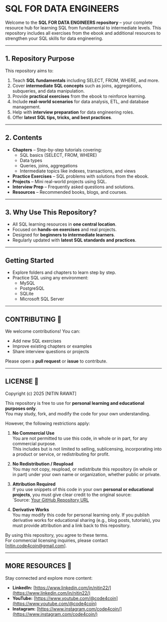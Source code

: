 # SQL FOR DATA ENGINEERS

Welcome to the **SQL FOR DATA ENGINEERS repository** – your complete resource hub for learning SQL from fundamental to intermediate levels. This repository includes all exercises from the ebook and additional resources to strengthen your SQL skills for data engineering.

---

## 1. Repository Purpose

This repository aims to:

1. Teach **SQL fundamentals** including SELECT, FROM, WHERE, and more.
2. Cover **intermediate SQL concepts** such as joins, aggregations, subqueries, and data manipulation.
3. Provide **practical exercises** from the ebook to reinforce learning.
4. Include **real-world scenarios** for data analysis, ETL, and database management.
5. Help with **interview preparation** for data engineering roles.
6. Offer **latest SQL tips, tricks, and best practices**.

---

## 2. Contents

- **Chapters** – Step-by-step tutorials covering:
  - SQL basics (SELECT, FROM, WHERE)
  - Data types
  - Queries, joins, aggregations
  - Intermediate topics like indexes, transactions, and views
- **Practice Exercises** – SQL problems with solutions from the ebook.
- **Projects** – Mini real-world projects using SQL.
- **Interview Prep** – Frequently asked questions and solutions.
- **Resources** – Recommended books, blogs, and courses.

---

## 3. Why Use This Repository?

- All SQL learning resources in **one central location**.
- Focused on **hands-on exercises** and real projects.
- Designed for **beginners to intermediate learners**.
- Regularly updated with **latest SQL standards and practices**.

---

## **Getting Started**

- Explore folders and chapters to learn step by step.
- Practice SQL using any environment:
  - MySQL
  - PostgreSQL
  - SQLite
  - Microsoft SQL Server

---

## **CONTRIBUTING** 🤝

We welcome contributions! You can:

- Add new SQL exercises
- Improve existing chapters or examples
- Share interview questions or projects

Please open a **pull request** or **issue** to contribute.

---
## **LICENSE** 📄

Copyright (c) 2025 [NITIN RAWAT]

This repository is free to use for **personal learning and educational purposes only**.  
You may study, fork, and modify the code for your own understanding.  

However, the following restrictions apply:

1. **No Commercial Use**  
   You are not permitted to use this code, in whole or in part, for any commercial purpose.  
   This includes but is not limited to selling, sublicensing, incorporating into a product or service, or redistributing for profit.

2. **No Redistribution / Reupload**  
   You may not copy, reupload, or redistribute this repository (in whole or in part) under your own name or organization, whether public or private.

3. **Attribution Required**  
   If you use snippets of this code in your own **personal or educational projects**, you must give clear credit to the original source:  
   `Source: [Your GitHub Repository URL](https://github.com/code4coin/001-SQL-Structured-Query-Language-)

4. **Derivative Works**  
   You may modify this code for personal learning only. If you publish derivative works for educational sharing (e.g., blog posts, tutorials), you must provide attribution and a link back to this repository.

By using this repository, you agree to these terms.  
For commercial licensing inquiries, please contact [nitin.code4coin@gmail.com].

---
## **MORE RESOURCES** 🔗

Stay connected and explore more content:

- **LinkedIn:** [https://www.linkedin.com/in/nitin22/](https://www.linkedin.com/in/nitin22/)
- **YouTube:** [https://www.youtube.com/@code4coin](https://www.youtube.com/@code4coin)
- **Instagram:** [https://www.instagram.com/code4coin/](https://www.instagram.com/code4coin/)
